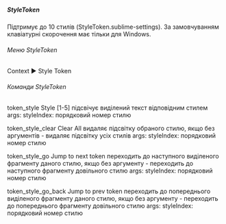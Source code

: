 ##### StyleToken

Підтримує до 10 стилів (StyleToken.sublime-settings). За замовчуванням
клавіатурні скорочення має тільки для Windows.


###### Меню StyleToken

Context ▶ Style Token


###### Команди StyleToken

token_style         Style [1-5]
                    підсвічує виділений текст відповідним стилем
                    args:
                      styleIndex: порядковий номер стилю

token_style_clear   Clear All
                    видаляє підсвітку обраного стилю, якщо без аргументів - 
                    видаляє підсвітку усіх стилів
                    args:
                      styleIndex: порядковий номер стилю

token_style_go      Jump to next token
                    переходить до наступного виділеного фрагменту даного стилю,
                    якщо без аргументу - переходить до наступного фрагменту
                    довільного стилю
                    args:
                      styleIndex: порядковий номер стилю

token_style_go_back Jump to prev token
                    переходить до попереднього виділеного фрагменту даного стилю,
                    якщо без аргументу - переходить до попереднього фрагменту
                    довільного стилю
                    args:
                      styleIndex: порядковий номер стилю